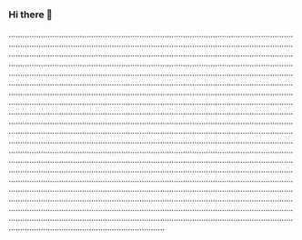 ### Hi there 👋

....................................................................................................................................................................................................................................................................................................................................................................................................................................................................................................................................................................................................................................................................................................................................................................................................................................................................................................................................................................................................................................................................................................................................................................................................................................................................................................................................................................................................................................................................................................................................................................................................................................................................................................................................................................................................................................................................................................................................................................................................................................................................................................................................................................................................................................................................................................................................................................................................................................................................................................................................................................................................................................................